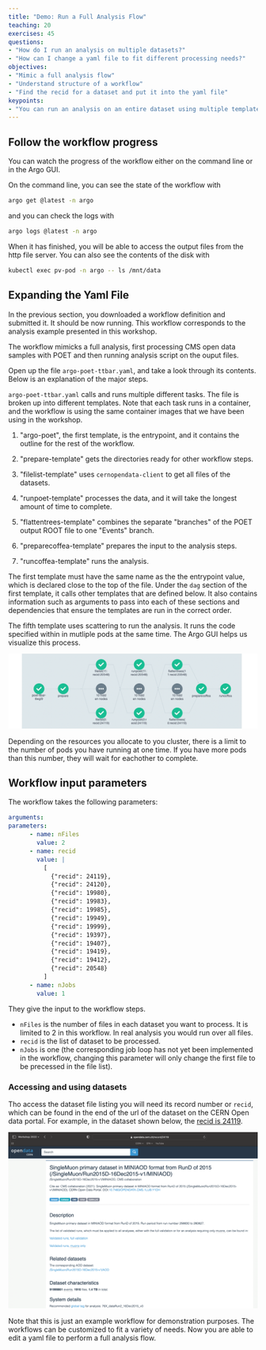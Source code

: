 ```yaml
---
title: "Demo: Run a Full Analysis Flow"
teaching: 20
exercises: 45
questions:
- "How do I run an analysis on multiple datasets?"
- "How can I change a yaml file to fit different processing needs?"
objectives:
- "Mimic a full analysis flow"
- "Understand structure of a workflow"
- "Find the recid for a dataset and put it into the yaml file"
keypoints:
- "You can run an analysis on an entire dataset using multiple templates and scattering"
---
```


## Follow the workflow progress 

You can watch the progress of the workflow either on the command line or in the Argo GUI.  

On the command line, you can see the state of the workflow with

```bash
argo get @latest -n argo
```

and you can check the logs with

```bash
argo logs @latest -n argo
```


When it has finished, you will be able to access the output files from the http file server. You can also see the contents of the disk with

```bash
kubectl exec pv-pod -n argo -- ls /mnt/data
```


## Expanding the Yaml File

In the previous section, you downloaded a workflow definition and submitted it. It should be now running. This workflow corresponds to the analysis example presented in this workshop.

The workflow mimicks a full analysis, first processing CMS open data samples with POET and then running analysis script on the ouput files.

Open up the file `argo-poet-ttbar.yaml`, and take a look through its contents. Below is an explanation of the major steps.

`argo-poet-ttbar.yaml` calls and runs multiple different tasks. The file is broken up into different templates. Note that each task runs in a container, and the workflow is using the same container images that we have been using in the workshop.

1. "argo-poet", the first template, is the entrypoint, and it contains the outline for the rest of the workflow.

2. "prepare-template" gets the directories ready for other workflow steps.  

3. "filelist-template" uses `cernopendata-client` to get all files of the datasets.  

4. "runpoet-template" processes the data, and it will take the longest amount of time to complete.  

5. "flattentrees-template" combines the separate "branches" of the POET output ROOT file to one "Events" branch.  

6. "preparecoffea-template" prepares the input to the analysis steps.  

7. "runcoffea-template" runs the analysis.

The first template must have the same name as the the entrypoint value, which is declared close to the top of the file.  Under the `dag` section of the first template, it calls other templates that are defined below.  It also contains information such as arguments to pass into each of these sections and dependencies that ensure the templates are run in the correct order.

The fifth template uses scattering to run the analysis.  It runs the code specified within in mutliple pods at the same time.  The Argo GUI helps us visualize this process.

![](../fig/poet-test3.PNG)

Depending on the resources you allocate to you cluster, there is a limit to the number of pods you have running at one time.  If you have more pods than this number, they will wait for eachother to complete.  


## Workflow input parameters
The workflow takes the following parameters:

```yaml
arguments:
parameters:
      - name: nFiles
        value: 2
      - name: recid
        value: |
          [
            {"recid": 24119},
            {"recid": 24120},
            {"recid": 19980},
            {"recid": 19983},
            {"recid": 19985},
            {"recid": 19949},
            {"recid": 19999},
            {"recid": 19397},
            {"recid": 19407},
            {"recid": 19419},
            {"recid": 19412},
            {"recid": 20548}
          ]
      - name: nJobs
        value: 1
```

They give the input to the workflow steps.  
- `nFiles` is the number of files in each dataset you want to process. It is limited to 2 in this workflow. In real analysis you would run over all files.
- `recid` is the list of dataset to be processed.
- `nJobs` is one (the corresponding job loop has not yet been implemented in the workflow, changing this parameter will only change the first file to be precessed in the file list).

### Accessing and using datasets

Tho access the dataset file listing you will need its record number or `recid`, which can be found in the end of the url of the dataset on the CERN Open data portal. For example, in the dataset shown below, the [recid is 24119](https://opendata.cern.ch/record/24119).

![](../fig/RecidURL2.png)



Note that this is just an example workflow for demonstration purposes. The workflows can be customized to fit a variety of needs.  Now you are able to edit a yaml file to perform a full analysis flow.
